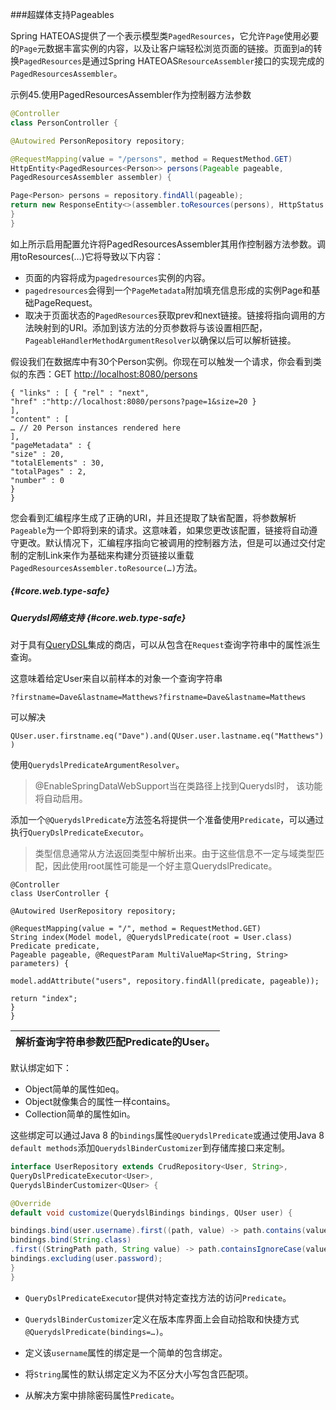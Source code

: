 ###超媒体支持Pageables

Spring HATEOAS提供了一个表示模型类`PagedResources`，它允许`Page`使用必要的`Page`元数据丰富实例的内容，以及让客户端轻松浏览页面的链接。页面到a的转换`PagedResources`是通过Spring HATEOAS`ResourceAssembler`接口的实现完成的`PagedResourcesAssembler`。

示例45.使用PagedResourcesAssembler作为控制器方法参数

```java
@Controller
class PersonController {

@Autowired PersonRepository repository;

@RequestMapping(value = "/persons", method = RequestMethod.GET)
HttpEntity<PagedResources<Person>> persons(Pageable pageable,
PagedResourcesAssembler assembler) {

Page<Person> persons = repository.findAll(pageable);
return new ResponseEntity<>(assembler.toResources(persons), HttpStatus.OK);
}
}
```

如上所示启用配置允许将PagedResourcesAssembler其用作控制器方法参数。调用toResources\(…\)它将导致以下内容：

* 页面的内容将成为`pagedresources`实例的内容。
* `pagedresources`会得到一个`PageMetadata`附加填充信息形成的实例Page和基础PageRequest。
* 取决于页面状态的`PagedResources`获取prev和next链接。链接将指向调用的方法映射到的URI。添加到该方法的分页参数将与该设置相匹配，`PageableHandlerMethodArgumentResolver`以确保以后可以解析链接。

假设我们在数据库中有30个Person实例。你现在可以触发一个请求，你会看到类似的东西：GET [http://localhost:8080/persons](http://localhost:8080/persons)

```
{ "links" : [ { "rel" : "next",
"href" :"http://localhost:8080/persons?page=1&size=20 }
],
"content" : [
… // 20 Person instances rendered here
],
"pageMetadata" : {
"size" : 20,
"totalElements" : 30,
"totalPages" : 2,
"number" : 0
}
}
```

您会看到汇编程序生成了正确的URI，并且还提取了缺省配置，将参数解析`Pageable`为一个即将到来的请求。这意味着，如果您更改该配置，链接将自动遵守更改。默认情况下，汇编程序指向它被调用的控制器方法，但是可以通过交付定制的定制Link来作为基础来构建分页链接以重载`PagedResourcesAssembler.toResource(…)`方法。

##### {#core.web.type-safe}

##### Querydsl网络支持 {#core.web.type-safe}

对于具有[QueryDSL](http://www.querydsl.com/)集成的商店，可以从包含在`Request`查询字符串中的属性派生查询。

这意味着给定User来自以前样本的对象一个查询字符串

`?firstname=Dave&lastname=Matthews?firstname=Dave&lastname=Matthews`

可以解决

`QUser.user.firstname.eq("Dave").and(QUser.user.lastname.eq("Matthews"))`

使用`QuerydslPredicateArgumentResolver`。

> @EnableSpringDataWebSupport当在类路径上找到Querydsl时， 该功能将自动启用。

添加一个`@QuerydslPredicate`方法签名将提供一个准备使用`Predicate`，可以通过执行`QueryDslPredicateExecutor`。

> 类型信息通常从方法返回类型中解析出来。由于这些信息不一定与域类型匹配，因此使用root属性可能是一个好主意QuerydslPredicate。

```
@Controller
class UserController {

@Autowired UserRepository repository;

@RequestMapping(value = "/", method = RequestMethod.GET)
String index(Model model, @QuerydslPredicate(root = User.class) Predicate predicate,
Pageable pageable, @RequestParam MultiValueMap<String, String> parameters) {

model.addAttribute("users", repository.findAll(predicate, pageable));

return "index";
}
}
```

| 解析查询字符串参数匹配Predicate的User。 |
| :--- |


默认绑定如下：

* Object简单的属性如eq。
* Object就像集合的属性一样contains。
* Collection简单的属性如in。

这些绑定可以通过Java 8 的`bindings`属性`@QuerydslPredicate`或通过使用Java 8 `default methods`添加`QuerydslBinderCustomizer`到存储库接口来定制。

```java
interface UserRepository extends CrudRepository<User, String>,
QueryDslPredicateExecutor<User>,
QuerydslBinderCustomizer<QUser> {

@Override
default void customize(QuerydslBindings bindings, QUser user) {

bindings.bind(user.username).first((path, value) -> path.contains(value))
bindings.bind(String.class)
.first((StringPath path, String value) -> path.containsIgnoreCase(value));
bindings.excluding(user.password);
}
}
```

* `QueryDslPredicateExecutor`提供对特定查找方法的访问`Predicate`。
* `QuerydslBinderCustomizer`定义在版本库界面上会自动拾取和快捷方式`@QuerydslPredicate(bindings=…​)`。

* 定义该`username`属性的绑定是一个简单的包含绑定。

* 将`String`属性的默认绑定定义为不区分大小写包含匹配项。

* 从解决方案中排除密码属性`Predicate`。


